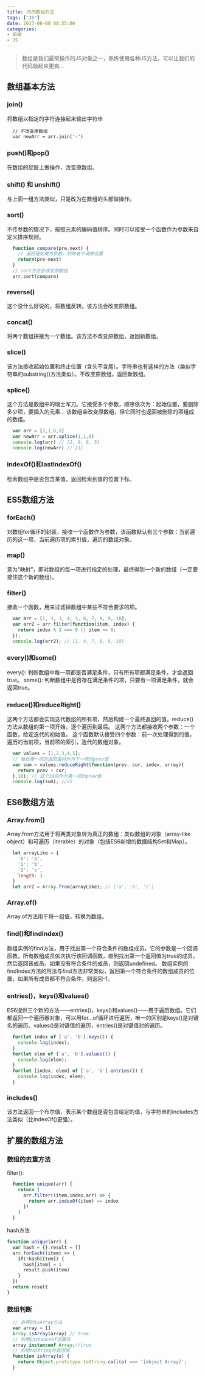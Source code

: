 ```yaml
---
title: JS的数组方法
tags: ["JS"]
date: 2017-06-08 08:55:00
categories:
- 前端
- JS
---
```

> 数组是我们最常操作的JS对象之一，熟练使用各种JS方法，可以让我们的代码敲起来更爽...

<!-- more -->
## 数组基本方法
### join()
将数组以指定的字符连接起来输出字符串
```JS
  // 不改变原数组
  var newArr = arr.join('-')
```
### push()和pop()
在数组的屁股上做操作，改变原数组。
### shift() 和 unshift()
与上面一组方法类似，只是改为在数组的头部做操作。
### sort()
不传参数的情况下，按照元素的编码值排序。同时可以接受一个函数作为参数来自定义排序规则。
```js
  function compare(pre,next) {
    // 返回值如果为负数，则两者不调换位置
    return(pre-next)
  }
  // sort方法会改变原数组
  arr.sort(compare)
```
### reverse()
这个没什么好说的，将数组反转。该方法会改变原数组。
### concat()
将两个数组拼接为一个数组。该方法不改变原数组，返回新数组。
### slice()
该方法接收起始位置和终止位置（含头不含尾）。字符串也有这样的方法（类似字符串的substring()方法类似）。不改变原数组，返回新数组。
### splice()
这个方法是数组中的瑞士军刀。它接受多个参数，顺序依次为：起始位置，要删除多少项，要插入的元素...
该数组会改变原数组，但它同时也返回被删除的项组成的数组。
```js
  var arr = [2,1,6,5]
  var newArr = arr.splice(1,1,8)
  console.log(arr) // [2, 8, 6, 5]
  console.log(newArr) // [1]
```
### indexOf()和lastIndexOf()
检索数组中是否包含某值，返回检索到值的位置下标。
## ES5数组方法
### forEach()
对数组for循环的封装，接收一个函数作为参数，该函数默认有三个参数：当前遍历的这一项，当前遍历项的索引值，遍历的数组对象。
### map()
意为“映射”，即对数组的每一项进行指定的处理，最终得到一个新的数组（一定要接住这个新的数组）。
### filter()
接收一个函数，用来过滤掉数组中某些不符合要求的项。
```js
  var arr = [1, 2, 3, 4, 5, 6, 7, 8, 9, 10];
  var arr2 = arr.filter(function(item, index) {
    return index % 3 === 0 || item >= 8;
  });
  console.log(arr2); // [1, 4, 7, 8, 9, 10]
```
### every()和some()
every(): 判断数组中每一项都是否满足条件，只有所有项都满足条件，才会返回true。
some(): 判断数组中是否存在满足条件的项，只要有一项满足条件，就会返回true。
### reduce()和reduceRight()
这两个方法都会实现迭代数组的所有项，然后构建一个最终返回的值。reduce()方法从数组的第一项开始，逐个遍历到最后。
这两个方法都接收两个参数：一个函数，给定迭代的初始值。
这个函数默认接受四个参数：前一次处理得到的值，遍历的当前项，当前项的索引，迭代的数组对象。
```js
  var values = [1,2,3,4,5];
  // 每处理一项的返回值将作为下一项的prev值
  var sum = values.reduceRight(function(prev, cur, index, array){
    return prev + cur;
  },10); // 这个10将作为第一项的prev值
  console.log(sum); //25
```
## ES6数组方法
### Array.from()
Array.from方法用于将两类对象转为真正的数组：类似数组的对象（array-like object）和可遍历（iterable）的对象（包括ES6新增的数据结构Set和Map）。
```js
  let arrayLike = {
    '0': 'a',
    '1': 'b',
    '2': 'c',
    length: 3
  }
  let arr2 = Array.from(arrayLike); // ['a', 'b', 'c']
```
### Array.of()
Array.of方法用于将一组值，转换为数组。
### find()和findIndex()
数组实例的find方法，用于找出第一个符合条件的数组成员。它的参数是一个回调函数，所有数组成员依次执行该回调函数，直到找出第一个返回值为true的成员，然后返回该成员。如果没有符合条件的成员，则返回undefined。
数组实例的findIndex方法的用法与find方法非常类似，返回第一个符合条件的数组成员的位置，如果所有成员都不符合条件，则返回-1。
### entries()，keys()和values()
ES6提供三个新的方法——entries()，keys()和values()——用于遍历数组。它们都返回一个遍历器对象，可以用for...of循环进行遍历，唯一的区别是keys()是对键名的遍历、values()是对键值的遍历，entries()是对键值对的遍历。
```js
  for(let index of ['a', 'b'].keys()) {
    console.log(index);
  }
  for(let elem of ['a', 'b'].values()) {
    console.log(elem);
  }
  for(let [index, elem] of ['a', 'b'].entries()) {
    console.log(index, elem);
  }
```
### includes()
该方法返回一个布尔值，表示某个数组是否包含给定的值，与字符串的includes方法类似（比indexOf()更强）。
## 扩展的数组方法
### 数组的去重方法
filter():
```js
  function unique(arr) {
    return (
      arr.filter((item,index,arr) => {
        return arr.indexOf(item) == index
      })
    )
  }
```
hash方法
```js
function unique(arr) {
  var hash = {},result = []
  arr.forEach((item) => {
    if(!hash[item]) {
      hash[item] = 1
      result.push(item)
    }
  })
  return result
}
```
### 数组判断
```js
  // 自带的isArray方法
  var array = []
  Array.isArray(array) // true
  // 利用instanceof运算符
  array instanceof Array;//true
  // 利用toString的返回值
  function isArray(o) {
    return Object.prototype.toString.call(o) === '[object Array]';
  }
```
